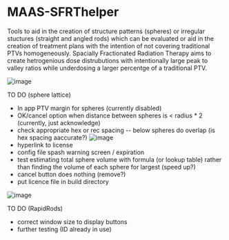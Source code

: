 # MAAS-SFRThelper
Tools to aid in the creation of structure patterns (spheres) or irregular stuctures (straight and angled rods) which can be evaluated or aid in the creation of treatment plans with the intention of not covering traditional PTVs homogeneously.  Spacially Fractionated Radiation Therapy aims to create hetrogenious dose distrubutions with intentionally large peak to valley ratios while underdosing a larger percentge of a traditional PTV.

![image](https://user-images.githubusercontent.com/78000769/208208126-4f09074f-26c7-480d-b6c4-e39e48f5a51d.png)

TO DO (sphere lattice)
* In app PTV margin for spheres (currently disabled)
* OK/cancel option when distance between spheres is < radius * 2 (currently, just acknowledge) 
* check appropriate hex or rec spacing -- below spheres do overlap (is hex spacing aaccurate?)
![image](https://user-images.githubusercontent.com/78000769/208203204-f994c36a-5f87-457b-b798-429d7170fa16.png)
 * hyperlink to license
* config file spash warning screen / expiration
* test estimating total sphere volume with formula (or lookup table) rather than finding the volume of each sphere for largest (speed up?)
* cancel button does nothing (remove?)
* put licence file in build directory


![image](https://user-images.githubusercontent.com/78000769/208208510-55806c56-9353-43d2-ad0c-a4ed6652ab57.png)

TO DO (RapidRods)
* correct window size to display buttons
* further testing (ID already in use)
